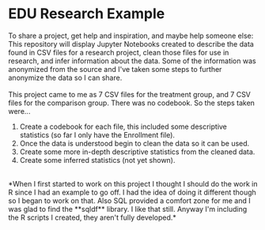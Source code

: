 # EDU Research Example
To share a project, get help and inspiration, and maybe help someone else:
<br>This repository will display Jupyter Notebooks created to describe the data found in CSV files for a research project,
clean those files for use in research, and infer information about the data.
Some of the information was anonymized from the source and I've taken some steps to further anonymize the data so I can share.
<br><br>
This project came to me as 7 CSV files for the treatment group, and 7 CSV files for the comparison group. There was no codebook. So the steps taken were...<br>
1. Create a codebook for each file, this included some descriptive statistics (so far I only have the Enrollment file).
2. Once the data is understood begin to clean the data so it can be used.
3. Create some more in-depth descriptive statistics from the cleaned data.
4. Create some inferred statistics (not yet shown).
<br>
*When I first started to work on this project I thought I should do the work in R since I had an example to go off.  
I had the idea of doing it different though so I began to work on that. 
Also SQL provided a comfort zone for me and I was glad to find the **sqldf** library.  
I like that still. Anyway I'm including the R scripts I created, they aren't fully developed.*
